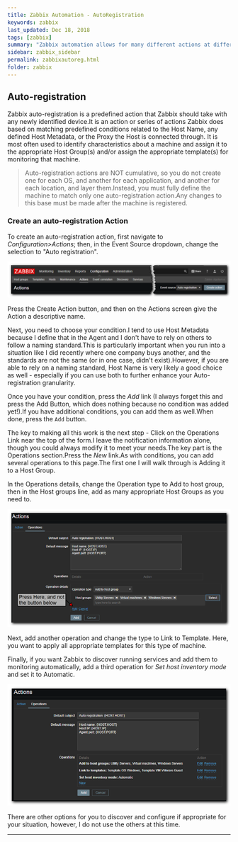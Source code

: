 ```yaml
---
title: Zabbix Automation - AutoRegistration
keywords: zabbix
last_updated: Dec 18, 2018
tags: [zabbix]
summary: "Zabbix automation allows for many different actions at different times.One of the first ones you should consider implementing, even before adding servers to monitor, is the Auto Registration automation.This allows a device to automatically get the templates and host group assignments based on predefined characteristics, minimizing work needed to add a new device into monitoring"
sidebar: zabbix_sidebar
permalink: zabbixautoreg.html
folder: zabbix
---
```


## Auto-registration ##

Zabbix auto-registration is a predefined action that Zabbix should take with any newly identified device.It is an action or series of actions Zabbix does based on matching predefined conditions related to the Host Name, any defined Host Metadata, or the Proxy the Host is connected through. It is most often used to identify characteristics about a machine and assign it to the appropriate Host Group(s) and/or assign the appropriate template(s) for monitoring that machine.

>Auto-registration actions are NOT cumulative, so you do not create one for each OS, and another for each application, and another for each location, and layer them.Instead, you must fully define the machine to match only one auto-registration action.Any changes to this base must be made after the machine is registered.

### Create an auto-registration Action ###

To create an auto-registration action, first navigate to *Configuration>Actions*; then, in the Event Source dropdown, change the selection to "Auto registration".

![alt text: Zabbix Auto-Registration][ZabbixAutoReg]

Press the Create Action button, and then on the Actions screen give the Action a descriptive name.

Next, you need to choose your condition.I tend to use Host Metadata because I define that in the Agent and I don't have to rely on others to follow a naming standard.This is particularly important when you run into a situation like I did recently where one company buys another, and the standards are not the same (or in one case, didn't exist).However, if you are able to rely on a naming standard, Host Name is very likely a good choice as well - especially if you can use both to further enhance your Auto-registration granularity.

Once you have your condition, press the *Add* link (I always forget this and press the Add Button, which does nothing because no condition was added yet!).If you have additional conditions, you can add them as well.When done, press the `Add` button.

The key to making all this work is the next step - Click on the Operations Link near the top of the form.I leave the notification information alone, though you could always modify it to meet your needs.The key part is the Operations section.Press the *New* link.As with conditions, you can add several operations to this page.The first one I will walk through is Adding it to a Host Group.

In the Operations details, change the Operation type to Add to host group, then in the Host groups line, add as many appropriate Host Groups as you need to.

![alt text: Auto-Registration Add Host Groups][AutoRegAddHost]

Next, add another operation and change the type to Link to Template. Here, you want to apply all appropriate templates for this type of machine.

Finally, if you want Zabbix to discover running services and add them to monitoring automatically, add a third operation for *Set host inventory mode* and set it to Automatic.

![alt text: Auto-Registration Operations Completed][AutoRegOpsComplete]

There are other options for you to discover and configure if appropriate for your situation, however, I do not use the others at this time.

---

[ZabbixAutoReg]: images/Zabbix/autoregister.png "Zabbix Auto-Registration"
[AutoRegAddHost]: images/Zabbix/araddhosts.png "Auto-Registration Add Host Groups"
[AutoRegOpsComplete]: images/Zabbix/aropscomp.png "Auto-Registration Operations Completed"